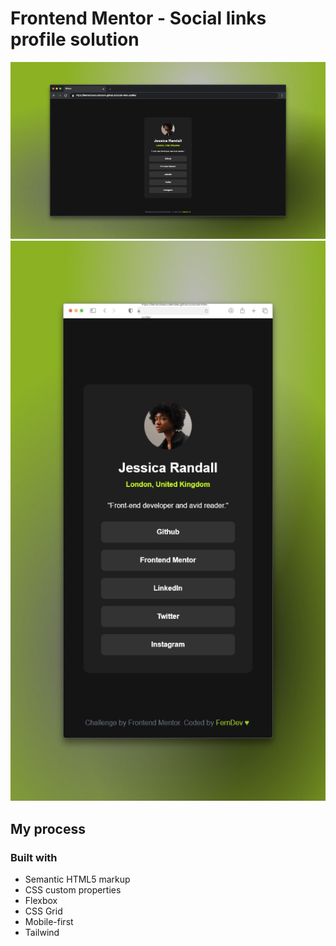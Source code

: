 # Frontend Mentor - Social links profile solution

![Desktop](./screenshot.jpeg)
![Mobile](./screenshotMobile.jpeg)

## My process

### Built with

- Semantic HTML5 markup
- CSS custom properties
- Flexbox
- CSS Grid
- Mobile-first
- Tailwind
